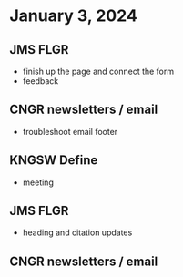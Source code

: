 # January 3, 2024

## JMS FLGR
- finish up the page and connect the form
- feedback

## CNGR newsletters / email
- troubleshoot email footer

## KNGSW Define
- meeting

## JMS FLGR
- heading and citation updates

## CNGR newsletters / email
